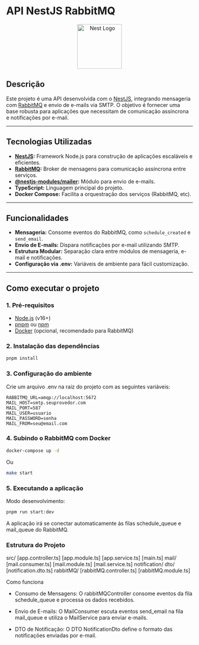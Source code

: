 # API NestJS RabbitMQ

<p align="center">
  <a href="http://nestjs.com/" target="blank"><img src="https://nestjs.com/img/logo-small.svg" width="120" alt="Nest Logo" /></a>
</p>

## Descrição

Este projeto é uma API desenvolvida com o [NestJS](https://nestjs.com/), integrando mensageria com [RabbitMQ](https://www.rabbitmq.com/) e envio de e-mails via SMTP. O objetivo é fornecer uma base robusta para aplicações que necessitam de comunicação assíncrona e notificações por e-mail.

---

## Tecnologias Utilizadas

- **[NestJS](https://nestjs.com/):** Framework Node.js para construção de aplicações escaláveis e eficientes.
- **[RabbitMQ](https://www.rabbitmq.com/):** Broker de mensagens para comunicação assíncrona entre serviços.
- **[@nestjs-modules/mailer](https://github.com/nest-modules/mailer):** Módulo para envio de e-mails.
- **TypeScript:** Linguagem principal do projeto.
- **Docker Compose:** Facilita a orquestração dos serviços (RabbitMQ, etc).

---

## Funcionalidades

- **Mensageria:** Consome eventos do RabbitMQ, como `schedule_created` e `send_email`.
- **Envio de E-mails:** Dispara notificações por e-mail utilizando SMTP.
- **Estrutura Modular:** Separação clara entre módulos de mensageria, e-mail e notificações.
- **Configuração via .env:** Variáveis de ambiente para fácil customização.

---

## Como executar o projeto

### 1. Pré-requisitos

- [Node.js](https://nodejs.org/) (v16+)
- [pnpm](https://pnpm.io/) ou [npm](https://www.npmjs.com/)
- [Docker](https://www.docker.com/) (opcional, recomendado para RabbitMQ)

### 2. Instalação das dependências

```bash
pnpm install
```


### 3. Configuração do ambiente
Crie um arquivo .env na raiz do projeto com as seguintes variáveis:

```env
RABBITMQ_URL=amqp://localhost:5672
MAIL_HOST=smtp.seuprovedor.com
MAIL_PORT=587
MAIL_USER=usuario
MAIL_PASSWORD=senha
MAIL_FROM=seu@email.com
```

### 4. Subindo o RabbitMQ com Docker

```bash
docker-compose up -d
```
Ou
```bash
make start
```

### 5. Executando a aplicação
Modo desenvolvimento:

```bash
pnpm run start:dev
```

A aplicação irá se conectar automaticamente às filas schedule_queue e mail_queue do RabbitMQ.

### Estrutura do Projeto
src/
  [app.controller.ts]
  [app.module.ts]
  [app.service.ts]
  [main.ts]
  mail/
    [mail.consumer.ts]
    [mail.module.ts]
    [mail.service.ts]
  notification/
    dto/
      [notification.dto.ts]
  rabbitMQ/
    [rabbitMQ.controller.ts]
    [rabbitMQ.module.ts]


Como funciona
- Consumo de Mensagens:
O rabbitMQController consome eventos da fila schedule_queue e processa os dados recebidos.

- Envio de E-mails:
O MailConsumer escuta eventos send_email na fila mail_queue e utiliza o MailService para enviar e-mails.

- DTO de Notificação:
O DTO NotificationDto define o formato das notificações enviadas por e-mail.